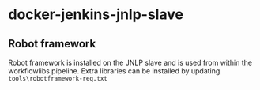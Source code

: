 # docker-jenkins-jnlp-slave

## Robot framework
Robot framework is installed on the JNLP slave and is used from within the workflowlibs pipeline. Extra libraries can be installed by updating `tools\robotframework-req.txt`